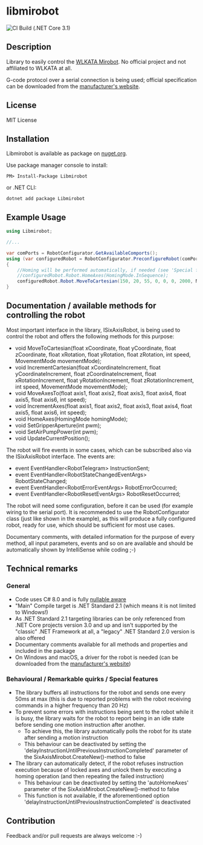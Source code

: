 # libmirobot

![CI Build (.NET Core 3.1)](https://github.com/maxkde/libmirobot/workflows/.NET%20Core/badge.svg)

## Description
Library to easily control the [WLKATA Mirobot](https://www.wlkata.com/products/wlkata-mirobot-introduction). No official project and not affiliated to WLKATA at all.

G-code protocol over a serial connection is being used; official specification can be downloaded from the [manufacturer's website](https://www.wlkata.com/support/download-center).

## License
MIT License

## Installation
Libmirobot is available as package on [nuget.org](https://www.nuget.org/packages/libmirobot/).

Use package manager console to install:
```
PM> Install-Package Libmirobot
```
or .NET CLI:
```
dotnet add package Libmirobot
```

## Example Usage
```C#
using Libmirobot;

//...

var comPorts = RobotConfigurator.GetAvailableComports();
using (var configuredRobot = RobotConfigurator.PreconfigureRobot(comPorts[0])) //Select the com port fitting to your setup, doesn't have to be comPorts[0]!
{
    //Homing will be performed automatically, if needed (see 'Special features' down below):
    //configuredRobot.Robot.HomeAxes(HomingMode.InSequence);
    configuredRobot.Robot.MoveToCartesian(150, 20, 55, 0, 0, 0, 2000, MovementMode.Linear);
}
```

## Documentation / available methods for controlling the robot
Most important interface in the library, ISixAxisRobot, is being used to control the robot and offers the following methods for this purpose:

- void MoveToCartesian(float xCoordinate, float yCoordinate, float zCoordinate, float xRotation, float yRotation, float zRotation, int speed, MovementMode movementMode);
- void IncrementCartesian(float xCoordinateIncrement, float yCoordinateIncrement, float zCoordinateIncrement, float xRotationIncrement, float yRotationIncrement, float zRotationIncrement, int speed, MovementMode movementMode);
- void MoveAxesTo(float axis1, float axis2, float axis3, float axis4, float axis5, float axis6, int speed);
- void IncrementAxes(float axis1, float axis2, float axis3, float axis4, float axis5, float axis6, int speed);
- void HomeAxes(HomingMode homingMode);
- void SetGripperAperture(int pwm);
- void SetAirPumpPower(int pwm);
- void UpdateCurrentPosition();

The robot will fire events in some cases, which can be subscribed also via the ISixAxisRobot interface. The events are:
- event EventHandler&lt;RobotTelegram&gt; InstructionSent;
- event EventHandler&lt;RobotStateChangedEventArgs&gt; RobotStateChanged;
- event EventHandler&lt;RobotErrorEventArgs&gt; RobotErrorOccurred;
- event EventHandler&lt;RobotResetEventArgs&gt; RobotResetOccurred;


The robot will need some configuration, before it can be used (for example wiring to the serial port). It is recommended to use the RobotConfigurator class (just like shown in the example), as this will produce a fully configured robot, ready for use, which should be sufficient for most use cases.

Documentary comments, with detailed information for the purpose of every method, all input parameters, events and so on are available and should be automatically shown by IntelliSense while coding ;-)

## Technical remarks

### General
- Code uses C# 8.0 and is fully [nullable aware](https://devblogs.microsoft.com/dotnet/embracing-nullable-reference-types/)
- "Main" Compile target is .NET Standard 2.1 (which means it is not limited to Windows!)
- As .NET Standard 2.1 targeting libraries can be only referenced from .NET Core projects version 3.0 and up and isn't supported by the "classic" .NET Framework at all, a "legacy" .NET Standard 2.0 version is also offered
- Documentary comments available for all methods and properties and included in the package
- On Windows and macOS, a driver for the robot is needed (can be downloaded from the [manufacturer's website](https://www.wlkata.com/support/download-center))


### Behavioural / Remarkable quirks / Special features
- The library buffers all instructions for the robot and sends one every 50ms at max (this is due to reported problems with the robot receiving commands in a higher frequency than 20 Hz)
- To prevent some errors with instructions being sent to the robot while it is busy, the library waits for the robot to report being in an idle state before sending one motion instruction after another.
    - To achieve this, the library automatically polls the robot for its state after sending a motion instruction
    - This behaviour can be deactivated by setting the 'delayInstructionUntilPreviousInstructionCompleted' parameter of the SixAxisMirobot.CreateNew()-method to false
- The library can automatically detect, if the robot refuses instruction execution because of locked axes and unlock them by executing a homing operation (and then repeating the failed instruction)
    - This behaviour can be deactivated by setting the 'autoHomeAxes' parameter of the SixAxisMirobot.CreateNew()-method to false
    - This function is not available, if the aforementioned option 'delayInstructionUntilPreviousInstructionCompleted' is deactivated


## Contribution
Feedback and/or pull requests are always welcome :-)